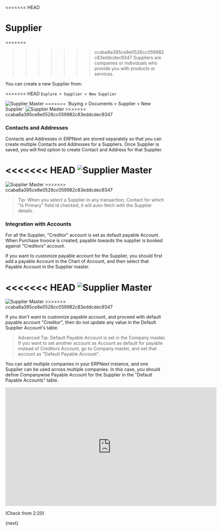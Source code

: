 <<<<<<< HEAD
# Supplier

=======
>>>>>>> ccaba6a395ce8e0526cc059982c83eddcdec9347
Suppliers are companies or individuals who provide you with products or services.

You can create a new Supplier from:

<<<<<<< HEAD
`Explore > Supplier > New Supplier`

<img class="screenshot" alt="Supplier Master" src="/docs/assets/img/buying/supplier-master.png">
=======
`Buying > Documents > Supplier > New Supplier`

<img class="screenshot" alt="Supplier Master" src="{{docs_base_url}}/assets/img/buying/supplier-master.png">
>>>>>>> ccaba6a395ce8e0526cc059982c83eddcdec9347

### Contacts and Addresses

Contacts and Addresses in ERPNext are stored separately so that you can create multiple Contacts and Addresses for a Suppliers. Once Supplier is saved, you will find option to create Contact and Address for that Supplier.

<<<<<<< HEAD
<img class="screenshot" alt="Supplier Master" src="/docs/assets/img/buying/supplier-new-address-contact.png">
=======
<img class="screenshot" alt="Supplier Master" src="{{docs_base_url}}/assets/img/buying/supplier-new-address-contact.png">
>>>>>>> ccaba6a395ce8e0526cc059982c83eddcdec9347

> Tip: When you select a Supplier in any transaction, Contact for which "Is Primary" field id checked, it will auto-fetch with the Supplier details.

### Integration with Accounts

For all the Supplier, "Creditor" account is set as default payable Account. When Purchase Invoice is created, payable towards the supplier is booked against "Creditors" account.

If you want to customize payable account for the Supplier, you should first add a payable Account in the Chart of Account, and then select that Payable Account in the Supplier master.

<<<<<<< HEAD
<img class="screenshot" alt="Supplier Master" src="/docs/assets/img/buying/supplier-payable-account.png">
=======
<img class="screenshot" alt="Supplier Master" src="{{docs_base_url}}/assets/img/buying/supplier-payable-account.png">
>>>>>>> ccaba6a395ce8e0526cc059982c83eddcdec9347

If you don't want to customize payable account, and proceed with default payable account "Creditor", then do not update any value in the Default Supplier Account's table.

> Advanced Tip: Default Payable Account is set in the Company master. If you want to set another account as Account as default for payable instead of Creditors Account, go to Company master, and set that account as "Default Payable Account".

You can add multiple companies in your ERPNext instance, and one Supplier can be used across multiple companies. In this case, you should define Companywise Payable Account for the Supplier in the "Default Payable Accounts" table.

<iframe width="660" height="371" src="https://www.youtube.com/embed/anoGi_RpQ20" frameborder="0" allowfullscreen></iframe>

(Check from 2:20)

{next}
